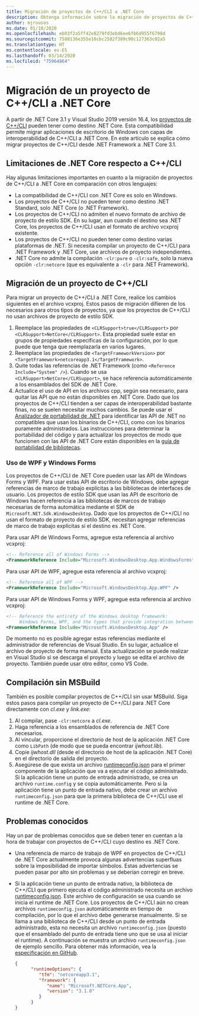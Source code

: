 ```yaml
---
title: Migración de proyectos de C++/CLI a .NET Core
description: Obtenga información sobre la migración de proyectos de C++/CLI a .NET Core.
author: mjrousos
ms.date: 01/10/2020
ms.openlocfilehash: eb03f2a5ff42e8279fd3ebd6ee6fb6d955f6798d
ms.sourcegitcommit: 7588136e355e10cbc2582f389c90c127363c02a5
ms.translationtype: HT
ms.contentlocale: es-ES
ms.lasthandoff: 03/14/2020
ms.locfileid: "75964864"
---
```

# <a name="how-to-port-a-ccli-project-to-net-core"></a>Migración de un proyecto de C++/CLI a .NET Core

A partir de .NET Core 3.1 y Visual Studio 2019 versión 16.4, los [proyectos de C++/CLI](/cpp/dotnet/dotnet-programming-with-cpp-cli-visual-cpp) pueden tener como destino .NET Core. Esta compatibilidad permite migrar aplicaciones de escritorio de Windows con capas de interoperabilidad de C++/CLI a .NET Core. En este artículo se explica cómo migrar proyectos de C++/CLI desde .NET Framework a .NET Core 3.1.

## <a name="ccli-net-core-limitations"></a>Limitaciones de .NET Core respecto a C++/CLI

Hay algunas limitaciones importantes en cuanto a la migración de proyectos de C++/CLI a .NET Core en comparación con otros lenguajes:

* La compatibilidad de C++/CLI con .NET Core es solo en Windows.
* Los proyectos de C++/CLI no pueden tener como destino .NET Standard, solo .NET Core (o .NET Framework).
* Los proyectos de C++/CLI no admiten el nuevo formato de archivo de proyecto de estilo SDK. En su lugar, aun cuando el destino sea .NET Core, los proyectos de C++/CLI usan el formato de archivo vcxproj existente.
* Los proyectos de C++/CLI no pueden tener como destino varias plataformas de .NET. Si necesita compilar un proyecto de C++/CLI para .NET Framework y .NET Core, use archivos de proyecto independientes.
* .NET Core no admite la compilación `-clr:pure` o `-clr:safe`, solo la nueva opción `-clr:netcore` (que es equivalente a `-clr` para .NET Framework).

## <a name="port-a-ccli-project"></a>Migración de un proyecto de C++/CLI

Para migrar un proyecto de C++/CLI a .NET Core, realice los cambios siguientes en el archivo vcxproj. Estos pasos de migración difieren de los necesarios para otros tipos de proyectos, ya que los proyectos de C++/CLI no usan archivos de proyecto de estilo SDK.

1. Reemplace las propiedades de `<CLRSupport>true</CLRSupport>` por `<CLRSupport>NetCore</CLRSupport>`. Esta propiedad suele estar en grupos de propiedades específicas de la configuración, por lo que puede que tenga que reemplazarla en varios lugares.
2. Reemplace las propiedades de `<TargetFrameworkVersion>` por `<TargetFramework>netcoreapp3.1</TargetFramework>`.
3. Quite todas las referencias de .NET Framework (como `<Reference Include="System" />`). Cuando se usa `<CLRSupport>NetCore</CLRSupport>`, se hace referencia automáticamente a los ensamblados del SDK de .NET Core.
4. Actualice el uso de API en los archivos cpp, según sea necesario, para quitar las API que no están disponibles en .NET Core. Dado que los proyectos de C++/CLI tienden a ser capas de interoperabilidad bastante finas, no se suelen necesitar muchos cambios. Se puede usar el [Analizador de portabilidad de .NET](../../standard/analyzers/portability-analyzer.md) para identificar las API de .NET no compatibles que usan los binarios de C++/CLI, como con los binarios puramente administrados. Las instrucciones para determinar la portabilidad del código y para actualizar los proyectos de modo que funcionen con las API de .NET Core están disponibles en la [guía de portabilidad de bibliotecas](./libraries.md#determine-portability).

### <a name="wpf-and-windows-forms-usage"></a>Uso de WPF y Windows Forms

Los proyectos de C++/CLI de .NET Core pueden usar las API de Windows Forms y WPF. Para usar estas API de escritorio de Windows, debe agregar referencias de marco de trabajo explícitas a las bibliotecas de interfaces de usuario. Los proyectos de estilo SDK que usan las API de escritorio de Windows hacen referencia a las bibliotecas de marcos de trabajo necesarias de forma automática mediante el SDK de `Microsoft.NET.Sdk.WindowsDesktop`. Dado que los proyectos de C++/CLI no usan el formato de proyecto de estilo SDK, necesitan agregar referencias de marco de trabajo explícitas si el destino es .NET Core.

Para usar API de Windows Forms, agregue esta referencia al archivo vcxproj:

```xml
<!-- Reference all of Windows Forms -->
<FrameworkReference Include="Microsoft.WindowsDesktop.App.WindowsForms" />
```

Para usar API de WPF, agregue esta referencia al archivo vcxproj:

```xml
<!-- Reference all of WPF -->
<FrameworkReference Include="Microsoft.WindowsDesktop.App.WPF" />
```

Para usar API de Windows Forms y WPF, agregue esta referencia al archivo vcxproj:

```xml
<!-- Reference the entirety of the Windows desktop framework:
     Windows Forms, WPF, and the types that provide integration between them -->
<FrameworkReference Include="Microsoft.WindowsDesktop.App" />
```

De momento no es posible agregar estas referencias mediante el administrador de referencias de Visual Studio. En su lugar, actualice el archivo de proyecto de forma manual. Esta actualización se puede realizar en Visual Studio si se descarga el proyecto y luego se edita el archivo de proyecto. También puede usar otro editor, como VS Code.

## <a name="build-without-msbuild"></a>Compilación sin MSBuild

También es posible compilar proyectos de C++/CLI sin usar MSBuild. Siga estos pasos para compilar un proyecto de C++/CLI para .NET Core directamente con *cl.exe* y *link.exe*:

1. Al compilar, pase `-clr:netcore` a *cl.exe*.
2. Haga referencia a los ensamblados de referencia de .NET Core necesarios.
3. Al vincular, proporcione el directorio de host de la aplicación .NET Core como `LibPath` (de modo que se pueda encontrar *ijwhost.lib*).
4. Copie *ijwhost.dll* (desde el directorio de host de la aplicación .NET Core) en el directorio de salida del proyecto.
5. Asegúrese de que exista un archivo [runtimeconfig.json](https://github.com/dotnet/cli/blob/master/Documentation/specs/runtime-configuration-file.md) para el primer componente de la aplicación que va a ejecutar el código administrado. Si la aplicación tiene un punto de entrada administrado, se crea un archivo `runtime.config` y se copia automáticamente. Pero si la aplicación tiene un punto de entrada nativo, debe crear un archivo `runtimeconfig.json` para que la primera biblioteca de C++/CLI use el runtime de .NET Core.

## <a name="known-issues"></a>Problemas conocidos

Hay un par de problemas conocidos que se deben tener en cuentan a la hora de trabajar con proyectos de C++/CLI cuyo destino es .NET Core.

* Una referencia de marco de trabajo de WPF en proyectos de C++/CLI de .NET Core actualmente provoca algunas advertencias superfluas sobre la imposibilidad de importar símbolos. Estas advertencias se pueden pasar por alto sin problemas y se deberían corregir en breve.
* Si la aplicación tiene un punto de entrada nativo, la biblioteca de C++/CLI que primero ejecuta el código administrado necesita un archivo [runtimeconfig.json](https://github.com/dotnet/cli/blob/master/Documentation/specs/runtime-configuration-file.md). Este archivo de configuración se usa cuando se inicia el runtime de .NET Core. Los proyectos de C++/CLI aún no crean archivos `runtimeconfig.json` automáticamente en tiempo de compilación, por lo que el archivo debe generarse manualmente. Si se llama a una biblioteca de C++/CLI desde un punto de entrada administrado, esta no necesita un archivo `runtimeconfig.json` (puesto que el ensamblado del punto de entrada tiene uno que se usa al iniciar el runtime). A continuación se muestra un archivo `runtimeconfig.json` de ejemplo sencillo. Para obtener más información, vea la [especificación en GitHub](https://github.com/dotnet/cli/blob/master/Documentation/specs/runtime-configuration-file.md).

    ```json
    {
          "runtimeOptions": {
             "tfm": "netcoreapp3.1",
             "framework": {
                "name": "Microsoft.NETCore.App",
                "version": "3.1.0"
             }
          }
    }
    ```
